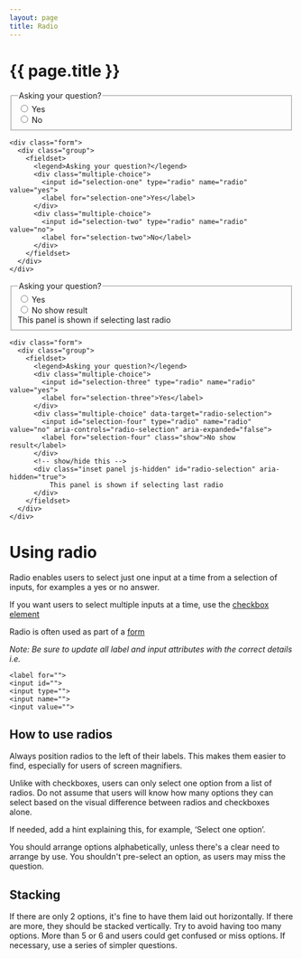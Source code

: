 ```yaml
---
layout: page
title: Radio
---
```


# {{ page.title }}

<div class="form">
  <div class="group">
    <fieldset>
      <legend>Asking your question?</legend>
      <div class="multiple-choice">
        <input id="selection-one" type="radio" name="radio" value="yes">
        <label for="selection-one">Yes</label>
      </div>
      <div class="multiple-choice">
        <input id="selection-two" type="radio" name="radio" value="no">
        <label for="selection-two">No</label>
      </div>
    </fieldset>
  </div>
</div>

    <div class="form">
      <div class="group">
        <fieldset>
          <legend>Asking your question?</legend>
          <div class="multiple-choice">
            <input id="selection-one" type="radio" name="radio" value="yes">
            <label for="selection-one">Yes</label>
          </div>
          <div class="multiple-choice">
            <input id="selection-two" type="radio" name="radio" value="no">
            <label for="selection-two">No</label>
          </div>
        </fieldset>
      </div>
    </div>

<div class="form">
  <div class="group">
    <fieldset>
      <legend>Asking your question?</legend>
      <div class="multiple-choice">
        <input id="selection-three" type="radio" name="radio" value="yes">
        <label for="selection-three">Yes</label>
      </div>
      <div class="multiple-choice" data-target="radio-selection">
        <input id="selection-four" type="radio" name="radio" value="no" aria-controls="radio-selection" aria-expanded="false">
        <label for="selection-four" class="show">No show result</label>
      </div>
      <!-- show/hide this -->
      <div class="inset panel js-hidden" id="radio-selection" aria-hidden="true">
          This panel is shown if selecting last radio
      </div>
    </fieldset>
  </div>
</div>

    <div class="form">
      <div class="group">
        <fieldset>
          <legend>Asking your question?</legend>
          <div class="multiple-choice">
            <input id="selection-three" type="radio" name="radio" value="yes">
            <label for="selection-three">Yes</label>
          </div>
          <div class="multiple-choice" data-target="radio-selection">
            <input id="selection-four" type="radio" name="radio" value="no" aria-controls="radio-selection" aria-expanded="false">
            <label for="selection-four" class="show">No show result</label>
          </div>
          <!-- show/hide this -->
          <div class="inset panel js-hidden" id="radio-selection" aria-hidden="true">
              This panel is shown if selecting last radio
          </div>
        </fieldset>
      </div>
    </div>



# Using radio

Radio enables users to select just one input at a time from a selection of inputs, for examples a yes or no answer.

If you want users to select multiple inputs at a time, use the <a href="checkbox">checkbox element</a>

Radio is often used as part of a <a href="form">form</a>

*Note: Be sure to update all label and input attributes with the correct details i.e.*
    
    <label for="">
    <input id="">
    <input type="">
    <input name="">
    <input value="">
    
## How to use radios

Always position radios to the left of their labels. This makes them easier to find, especially for users of screen magnifiers.

Unlike with checkboxes, users can only select one option from a list of radios. Do not assume that users will know how many options they can select based on the visual difference between radios and checkboxes alone.

If needed, add a hint explaining this, for example, ‘Select one option’.

You should arrange options alphabetically, unless there's a clear need to arrange by use. You shouldn't pre-select an option, as users may miss the question. 

## Stacking

If there are only 2 options, it's fine to have them laid out horizontally. If there are more, they should be stacked vertically. Try to avoid having too many options. More than 5 or 6 and users could get confused or miss options. If necessary, use a series of simpler questions. 
